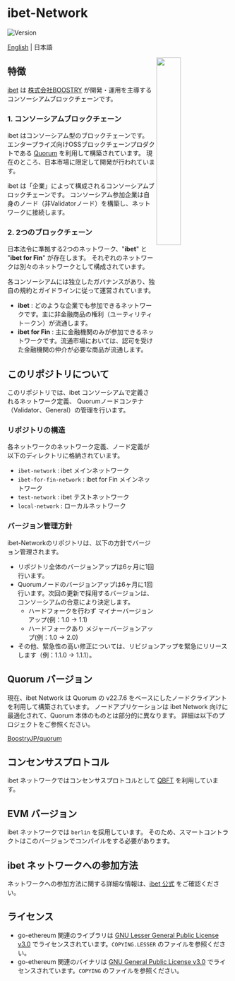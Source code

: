 # ibet-Network

<p>
  <img alt="Version" src="https://img.shields.io/badge/version-2.1-blue.svg?cacheSeconds=2592000" />
</p>

[English](./README.md) | 日本語

<img width="33%" align="right" src="https://user-images.githubusercontent.com/963333/130191619-f1f0c342-ab8f-499d-b8f8-52309c13d2cb.png"/>

## 特徴

[ibet](https://ibet.jp/) は [株式会社BOOSTRY](https://boostry.co.jp/) が開発・運用を主導するコンソーシアムブロックチェーンです。

### 1. コンソーシアムブロックチェーン

ibet はコンソーシアム型のブロックチェーンです。
エンタープライズ向けOSSブロックチェーンプロダクトである [Quorum](https://consensys.net/quorum/) を利用して構築されています。
現在のところ、日本市場に限定して開発が行われています。

ibet は「企業」によって構成されるコンソーシアムブロックチェーンです。
コンソーシアム参加企業は自身のノード（非Validatorノード）を構築し、ネットワークに接続します。

### 2. 2つのブロックチェーン

日本法令に準拠する2つのネットワーク、"**ibet**" と "**ibet for Fin**" が存在します。
それぞれのネットワークは別々のネットワークとして構成されています。

各コンソーシアムには独立したガバナンスがあり、独自の規約とガイドラインに従って運営されています。

- **ibet** : どのような企業でも参加できるネットワークです。主に非金融商品の権利（ユーティリティトークン）が流通します。
- **ibet for Fin** : 主に金融機関のみが参加できるネットワークです。流通市場においては、認可を受けた金融機関の仲介が必要な商品が流通します。


## このリポジトリについて

このリポジトリでは、ibet コンソーシアムで定義されるネットワーク定義、
Quorumノードコンテナ（Validator、General）の管理を行います。

### リポジトリの構造

各ネットワークのネットワーク定義、ノード定義が以下のディレクトリに格納されています。

- `ibet-network` : ibet メインネットワーク
- `ibet-for-fin-network` : ibet for Fin メインネットワーク
- `test-network` : ibet テストネットワーク
- `local-network` : ローカルネットワーク

### バージョン管理方針

ibet-Networkのリポジトリは、以下の方針でバージョン管理されます。

- リポジトリ全体のバージョンアップは6ヶ月に1回行います。
- Quorumノードのバージョンアップは6ヶ月に1回行います。次回の更新で採用するバージョンは、コンソーシアムの合意により決定します。
  - ハードフォークを行わず マイナーバージョンアップ(例：1.0 -> 1.1)
  - ハードフォークあり メジャーバージョンアップ(例：1.0 -> 2.0)
- その他、緊急性の高い修正については、リビジョンアップを緊急にリリースします（例：1.1.0 -> 1.1.1）。


## Quorum バージョン

現在、ibet Network は Quorum の v22.7.6 をベースにしたノードクライアントを利用して構築されています。
ノードアプリケーションは ibet Network 向けに最適化されて、Quorum 本体のものとは部分的に異なります。
詳細は以下のプロジェクトをご参照ください。

[BoostryJP/quorum](https://github.com/BoostryJP/quorum)

## コンセンサスプロトコル

ibet ネットワークではコンセンサスプロトコルとして [QBFT](https://arxiv.org/abs/2002.03613) を利用しています。

## EVM バージョン

ibet ネットワークでは `berlin` を採用しています。
そのため、スマートコントラクトはこのバージョンでコンパイルをする必要があります。

## ibet ネットワークへの参加方法

ネットワークへの参加方法に関する詳細な情報は、[ibet 公式](https://ibet.jp/) をご確認ください。

## ライセンス

- go-ethereum 関連のライブラリは [GNU Lesser General Public License v3.0](https://www.gnu.org/licenses/lgpl-3.0.en.html) でライセンスされています。`COPYING.LESSER` のファイルを参照ください。
- go-ethereum 関連のバイナリは [GNU General Public License v3.0](https://www.gnu.org/licenses/gpl-3.0.en.html) でライセンスされています。`COPYING` のファイルを参照ください。
